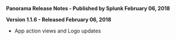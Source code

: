 **Panorama Release Notes - Published by Splunk February 06, 2018**


**Version 1.1.6 - Released February 06, 2018**

* App action views and Logo updates
